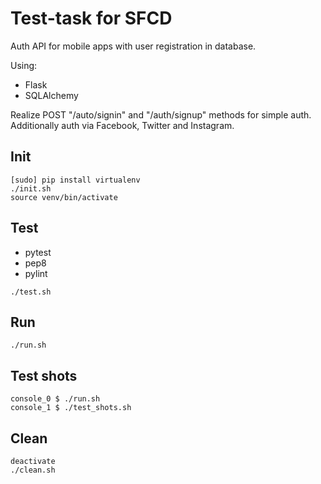 # Test-task for SFCD

Auth API for mobile apps with user registration in database.

Using:
* Flask
* SQLAlchemy

Realize POST "/auto/signin" and "/auth/signup" methods for simple auth.
Additionally auth via Facebook, Twitter and Instagram.

## Init
```
[sudo] pip install virtualenv
./init.sh
source venv/bin/activate
```

## Test
* pytest
* pep8
* pylint
```
./test.sh
```

## Run
```
./run.sh
```

## Test shots
```
console_0 $ ./run.sh
console_1 $ ./test_shots.sh
```

## Clean
```
deactivate
./clean.sh
```

